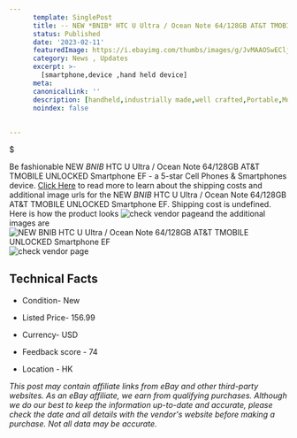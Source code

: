 ```yaml
---
      template: SinglePost
      title: -- NEW *BNIB* HTC U Ultra / Ocean Note 64/128GB AT&T TMOBILE UNLOCKED Smartphone EF
      status: Published
      date: '2023-02-11'
      featuredImage: https://i.ebayimg.com/thumbs/images/g/JvMAAOSwECljOQqc/s-l225.jpg
      category: News , Updates
      excerpt: >-
        [smartphone,device ,hand held device]
      meta:
      canonicalLink: ''
      description: [handheld,industrially made,well crafted,Portable,Mobile,Compact,Convenient,Lightweight,Maneuverable,Man-portable,Miniature,Carriable,Hand-held,Light,Holdable,Transportable,Mobile device,Pocket-sized,On-the-go,Wireless,Cordless,Compact size,Convenient size, smartphone,device ,hand held device]
      noindex: false
      
        
---
```

$

Be fashionable NEW *BNIB* HTC U Ultra / Ocean Note 64/128GB AT&T TMOBILE UNLOCKED Smartphone EF - a 5-star Cell Phones & Smartphones device. [Click Here](https://www.ebay.com/itm/195388791286?hash=item2d7e1459f6%3Ag%3AJvMAAOSwECljOQqc&mkevt=1&mkcid=1&mkrid=711-53200-19255-0&campid=%253CePNCampaignId%253E&customid=%253CreferenceId%253E&toolid=10049) to read more to learn about the shipping costs and additional image urls for the NEW *BNIB* HTC U Ultra / Ocean Note 64/128GB AT&T TMOBILE UNLOCKED Smartphone EF. Shipping cost is undefined. Here is how the product looks ![check vendor page](https://i.ebayimg.com/thumbs/images/g/JvMAAOSwECljOQqc/s-l225.jpg)and the additional images are![NEW *BNIB* HTC U Ultra / Ocean Note 64/128GB AT&T TMOBILE UNLOCKED Smartphone EF](https://i.ebayimg.com/images/g/JvMAAOSwECljOQqc/s-l1200.jpg)![check vendor page]()



 ## Technical Facts 



     
      

 - Condition- New 


      

 - Listed Price- 156.99 


      

 - Currency- USD 


      

 - Feedback score - 74 


      

 - Location - HK 


      
      

 *_This post may contain affiliate links from eBay and other third-party websites. As an eBay affiliate, we earn from qualifying purchases. Although we do our best to keep the information up-to-date and accurate, please check the date and all details with the vendor's website before making a purchase. Not all data may be accurate._*






